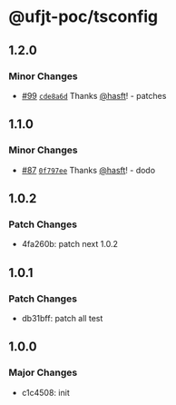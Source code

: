 # @ufjt-poc/tsconfig

## 1.2.0

### Minor Changes

- [#99](https://github.com/hasft/ufjt-poc/pull/99) [`cde8a6d`](https://github.com/hasft/ufjt-poc/commit/cde8a6d6398af01eee6938028cbb1283f676b119) Thanks [@hasft](https://github.com/hasft)! - patches

## 1.1.0

### Minor Changes

- [#87](https://github.com/hasft/ufjt-poc/pull/87) [`0f797ee`](https://github.com/hasft/ufjt-poc/commit/0f797ee197a8b17a73cb1a113e708c7b5931fc0e) Thanks [@hasft](https://github.com/hasft)! - dodo

## 1.0.2

### Patch Changes

- 4fa260b: patch next 1.0.2

## 1.0.1

### Patch Changes

- db31bff: patch all test

## 1.0.0

### Major Changes

- c1c4508: init
